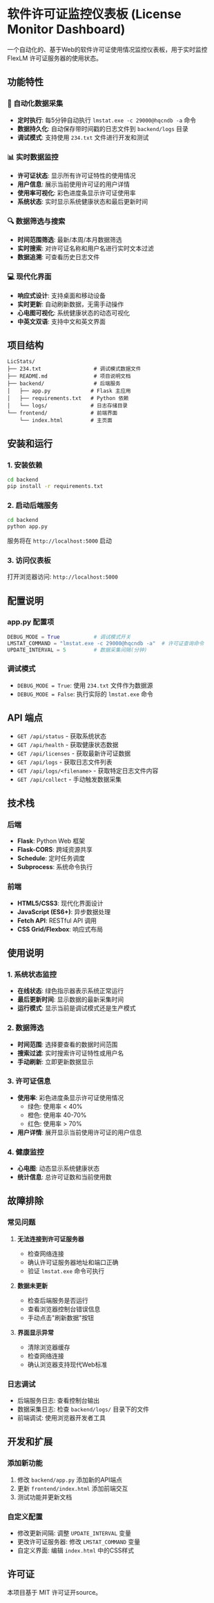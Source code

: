 # 软件许可证监控仪表板 (License Monitor Dashboard)

一个自动化的、基于Web的软件许可证使用情况监控仪表板，用于实时监控 FlexLM 许可证服务器的使用状态。

## 功能特性

### 🔄 自动化数据采集
- **定时执行**: 每5分钟自动执行 `lmstat.exe -c 29000@hqcndb -a` 命令
- **数据持久化**: 自动保存带时间戳的日志文件到 `backend/logs` 目录
- **调试模式**: 支持使用 `234.txt` 文件进行开发和测试

### 📊 实时数据监控
- **许可证状态**: 显示所有许可证特性的使用情况
- **用户信息**: 展示当前使用许可证的用户详情
- **使用率可视化**: 彩色进度条显示许可证使用率
- **系统状态**: 实时显示系统健康状态和最后更新时间

### 🔍 数据筛选与搜索
- **时间范围筛选**: 最新/本周/本月数据筛选
- **实时搜索**: 对许可证名称和用户名进行实时文本过滤
- **数据追溯**: 可查看历史日志文件

### 💻 现代化界面
- **响应式设计**: 支持桌面和移动设备
- **实时更新**: 自动刷新数据，无需手动操作
- **心电图可视化**: 系统健康状态的动态可视化
- **中英文双语**: 支持中文和英文界面

## 项目结构

```
LicStats/
├── 234.txt                 # 调试模式数据文件
├── README.md               # 项目说明文档
├── backend/                # 后端服务
│   ├── app.py             # Flask 主应用
│   ├── requirements.txt   # Python 依赖
│   └── logs/              # 日志存储目录
└── frontend/              # 前端界面
    └── index.html         # 主页面
```

## 安装和运行

### 1. 安装依赖

```bash
cd backend
pip install -r requirements.txt
```

### 2. 启动后端服务

```bash
cd backend
python app.py
```

服务将在 `http://localhost:5000` 启动

### 3. 访问仪表板

打开浏览器访问: `http://localhost:5000`

## 配置说明

### app.py 配置项

```python
DEBUG_MODE = True           # 调试模式开关
LMSTAT_COMMAND = "lmstat.exe -c 29000@hqcndb -a"  # 许可证查询命令
UPDATE_INTERVAL = 5         # 数据采集间隔(分钟)
```

### 调试模式
- `DEBUG_MODE = True`: 使用 `234.txt` 文件作为数据源
- `DEBUG_MODE = False`: 执行实际的 `lmstat.exe` 命令

## API 端点

- `GET /api/status` - 获取系统状态
- `GET /api/health` - 获取健康状态数据
- `GET /api/licenses` - 获取最新许可证数据
- `GET /api/logs` - 获取日志文件列表
- `GET /api/logs/<filename>` - 获取特定日志文件内容
- `GET /api/collect` - 手动触发数据采集

## 技术栈

### 后端
- **Flask**: Python Web 框架
- **Flask-CORS**: 跨域资源共享
- **Schedule**: 定时任务调度
- **Subprocess**: 系统命令执行

### 前端
- **HTML5/CSS3**: 现代化界面设计
- **JavaScript (ES6+)**: 异步数据处理
- **Fetch API**: RESTful API 调用
- **CSS Grid/Flexbox**: 响应式布局

## 使用说明

### 1. 系统状态监控
- **在线状态**: 绿色指示器表示系统正常运行
- **最后更新时间**: 显示数据的最新采集时间
- **运行模式**: 显示当前是调试模式还是生产模式

### 2. 数据筛选
- **时间范围**: 选择要查看的数据时间范围
- **搜索过滤**: 实时搜索许可证特性或用户名
- **手动刷新**: 立即更新数据显示

### 3. 许可证信息
- **使用率**: 彩色进度条显示许可证使用情况
  - 绿色: 使用率 < 40%
  - 橙色: 使用率 40-70%
  - 红色: 使用率 > 70%
- **用户详情**: 展开显示当前使用许可证的用户信息

### 4. 健康监控
- **心电图**: 动态显示系统健康状态
- **统计信息**: 总许可证数和当前使用数

## 故障排除

### 常见问题

1. **无法连接到许可证服务器**
   - 检查网络连接
   - 确认许可证服务器地址和端口正确
   - 验证 `lmstat.exe` 命令可执行

2. **数据未更新**
   - 检查后端服务是否运行
   - 查看浏览器控制台错误信息
   - 手动点击"刷新数据"按钮

3. **界面显示异常**
   - 清除浏览器缓存
   - 检查网络连接
   - 确认浏览器支持现代Web标准

### 日志调试

- 后端服务日志: 查看控制台输出
- 数据采集日志: 检查 `backend/logs/` 目录下的文件
- 前端调试: 使用浏览器开发者工具

## 开发和扩展

### 添加新功能
1. 修改 `backend/app.py` 添加新的API端点
2. 更新 `frontend/index.html` 添加前端交互
3. 测试功能并更新文档

### 自定义配置
- 修改更新间隔: 调整 `UPDATE_INTERVAL` 变量
- 更改许可证服务器: 修改 `LMSTAT_COMMAND` 变量
- 自定义界面: 编辑 `index.html` 中的CSS样式

## 许可证

本项目基于 MIT 许可证开source。